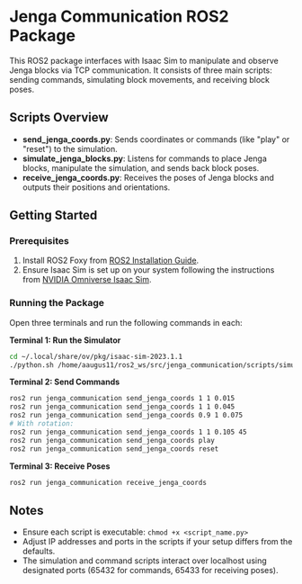 # Jenga Communication ROS2 Package

This ROS2 package interfaces with Isaac Sim to manipulate and observe Jenga blocks via TCP communication. It consists of three main scripts: sending commands, simulating block movements, and receiving block poses.

## Scripts Overview

- **send_jenga_coords.py**: Sends coordinates or commands (like "play" or "reset") to the simulation.
- **simulate_jenga_blocks.py**: Listens for commands to place Jenga blocks, manipulate the simulation, and sends back block poses.
- **receive_jenga_coords.py**: Receives the poses of Jenga blocks and outputs their positions and orientations.

## Getting Started

### Prerequisites

1. Install ROS2 Foxy from [ROS2 Installation Guide](https://docs.ros.org/en/foxy/Installation.html).
2. Ensure Isaac Sim is set up on your system following the instructions from [NVIDIA Omniverse Isaac Sim](https://docs.omniverse.nvidia.com/app_isaacsim/app_isaacsim/installation.html).

### Running the Package

Open three terminals and run the following commands in each:

**Terminal 1: Run the Simulator**
```bash
cd ~/.local/share/ov/pkg/isaac-sim-2023.1.1
./python.sh /home/aaugus11/ros2_ws/src/jenga_communication/scripts/simulate_jenga_blocks.py
```

**Terminal 2: Send Commands**
```bash
ros2 run jenga_communication send_jenga_coords 1 1 0.015
ros2 run jenga_communication send_jenga_coords 1 1 0.045
ros2 run jenga_communication send_jenga_coords 0.9 1 0.075
# With rotation:
ros2 run jenga_communication send_jenga_coords 1 1 0.105 45
ros2 run jenga_communication send_jenga_coords play
ros2 run jenga_communication send_jenga_coords reset
```

**Terminal 3: Receive Poses**
```bash
ros2 run jenga_communication receive_jenga_coords
```

## Notes
- Ensure each script is executable: `chmod +x <script_name.py>`
- Adjust IP addresses and ports in the scripts if your setup differs from the defaults.
- The simulation and command scripts interact over localhost using designated ports (65432 for commands, 65433 for receiving poses).

